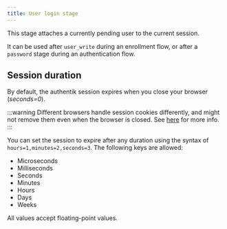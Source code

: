 ```yaml
---
title: User login stage
---
```


This stage attaches a currently pending user to the current session.

It can be used after `user_write` during an enrollment flow, or after a `password` stage during an authentication flow.

## Session duration

By default, the authentik session expires when you close your browser (_seconds=0_).

:::warning
Different browsers handle session cookies differently, and might not remove them even when the browser is closed. See [here](https://developer.mozilla.org/en-US/docs/Web/HTTP/Headers/Set-Cookie#expiresdate) for more info.
:::

You can set the session to expire after any duration using the syntax of `hours=1,minutes=2,seconds=3`. The following keys are allowed:

-   Microseconds
-   Milliseconds
-   Seconds
-   Minutes
-   Hours
-   Days
-   Weeks

All values accept floating-point values.
